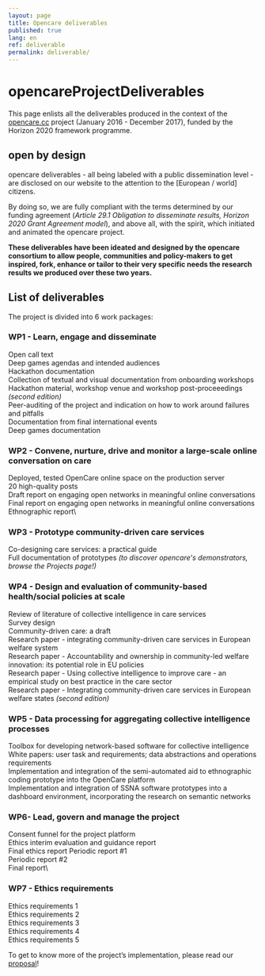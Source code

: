 ```yaml
---
layout: page
title: Opencare deliverables
published: true
lang: en
ref: deliverable
permalink: deliverable/
---
```


# opencareProjectDeliverables


This page enlists all the deliverables produced in the context of the [opencare.cc](http://opencare.cc/) project (January 2016 - December 2017), funded by the Horizon 2020 framework programme.

## open by design

opencare deliverables - all being labeled with a public dissemination level - are disclosed on our website to the attention to the [European / world] citizens.

By doing so, we are fully compliant with the terms determined by our funding agreement (*Article 29.1 Obligation to disseminate results, Horizon 2020 Grant Agreement model*), and above all, with the spirit, which initiated and animated the opencare project.

**These deliverables have been ideated and designed by the opencare consortium to allow people, communities and policy-makers to get inspired, fork, enhance or tailor to their very specific needs the research results we produced over these two years.**


## List of deliverables

The project is divided into 6 work packages:

### WP1 - Learn, engage and disseminate

Open call text\
Deep games agendas and intended audiences\
Hackathon documentation\
Collection of textual and visual documentation from onboarding workshops\
Hackathon material, workshop venue and workshop post-proceeedings *(second edition)*\
Peer-auditing of the project and indication on how to work around failures and pitfalls\
Documentation from final international events\
Deep games documentation


### WP2	- Convene, nurture, drive and monitor a large-scale online conversation on care
Deployed, tested OpenCare online space on the production server\
20 high-quality posts\
Draft report on engaging open networks in meaningful online conversations\
Final report on engaging open networks in meaningful online conversations\
Ethnographic report\

### WP3 - Prototype community-driven care services
Co-designing care services: a practical guide\
Full documentation of prototypes *(to discover opencare's demonstrators, browse the Projects page!)*

### WP4 - Design and evaluation of community-based health/social policies at scale
Review of literature of collective intelligence in care services\
Survey design\
Community-driven care: a draft\
Research paper - integrating community-driven care services in European welfare system\
Research paper - Accountability and ownership in community-led welfare innovation: its potential role in EU policies\
Research paper - Using collective intelligence to improve care - an empirical study on best practice in the care sector\
Research paper - Integrating community-driven care services in European welfare states *(second edition)*

### WP5 - Data processing for aggregating collective intelligence processes
Toolbox for developing  network-based software for collective intelligence\
White papers: user task and requirements; data abstractions and operations requirements\
Implementation and integration of the semi-automated aid to ethnographic coding prototype into the OpenCare platform\
Implementation and integration of SSNA software prototypes into a dashboard environment, incorporating the research on semantic networks

### WP6- Lead, govern and manage the project
Consent funnel for the project platform\
Ethics interim evaluation and guidance report\
Final ethics report
Periodic report #1\
Periodic report #2\
Final report\

### WP7 - Ethics requirements
Ethics requirements 1\
Ethics requirements 2\
Ethics requirements 3\
Ethics requirements 4\
Ethics requirements 5


To get to know more of the project’s implementation, please read our [proposal](https://drive.google.com/open?id=0BxnwAmGNB9t9NVRtZUlZZGRtUW8)!
